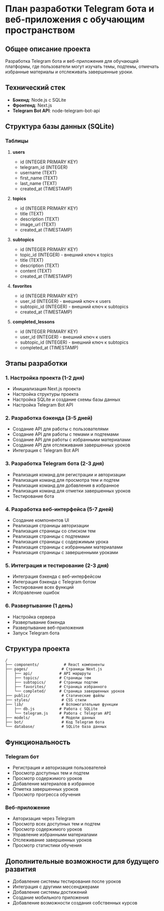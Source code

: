 # План разработки Telegram бота и веб-приложения с обучающим пространством

## Общее описание проекта
Разработка Telegram бота и веб-приложения для обучающей платформы, где пользователи могут изучать темы, подтемы, отмечать избранные материалы и отслеживать завершенные уроки.

## Технический стек
- **Бэкенд**: Node.js с SQLite
- **Фронтенд**: Next.js
- **Telegram Bot API**: node-telegram-bot-api

## Структура базы данных (SQLite)

### Таблицы

1. **users**
   - id (INTEGER PRIMARY KEY)
   - telegram_id (INTEGER)
   - username (TEXT)
   - first_name (TEXT)
   - last_name (TEXT)
   - created_at (TIMESTAMP)

2. **topics**
   - id (INTEGER PRIMARY KEY)
   - title (TEXT)
   - description (TEXT)
   - image_url (TEXT)
   - created_at (TIMESTAMP)

3. **subtopics**
   - id (INTEGER PRIMARY KEY)
   - topic_id (INTEGER) - внешний ключ к topics
   - title (TEXT)
   - description (TEXT)
   - content (TEXT)
   - created_at (TIMESTAMP)

4. **favorites**
   - id (INTEGER PRIMARY KEY)
   - user_id (INTEGER) - внешний ключ к users
   - subtopic_id (INTEGER) - внешний ключ к subtopics
   - created_at (TIMESTAMP)

5. **completed_lessons**
   - id (INTEGER PRIMARY KEY)
   - user_id (INTEGER) - внешний ключ к users
   - subtopic_id (INTEGER) - внешний ключ к subtopics
   - completed_at (TIMESTAMP)

## Этапы разработки

### 1. Настройка проекта (1-2 дня)
- Инициализация Next.js проекта
- Настройка структуры проекта
- Настройка SQLite и создание схемы базы данных
- Настройка Telegram Bot API

### 2. Разработка бэкенда (3-5 дней)
- Создание API для работы с пользователями
- Создание API для работы с темами и подтемами
- Создание API для работы с избранными материалами
- Создание API для отслеживания завершенных уроков
- Интеграция с Telegram Bot API

### 3. Разработка Telegram бота (2-3 дня)
- Реализация команд для регистрации и авторизации
- Реализация команд для просмотра тем и подтем
- Реализация команд для добавления в избранное
- Реализация команд для отметки завершенных уроков
- Тестирование бота

### 4. Разработка веб-интерфейса (5-7 дней)
- Создание компонентов UI
- Реализация страницы авторизации
- Реализация страницы со списком тем
- Реализация страницы с подтемами
- Реализация страницы с содержимым урока
- Реализация страницы с избранными материалами
- Реализация страницы с завершенными уроками

### 5. Интеграция и тестирование (2-3 дня)
- Интеграция бэкенда с веб-интерфейсом
- Интеграция бэкенда с Telegram ботом
- Тестирование всех функций
- Исправление ошибок

### 6. Развертывание (1 день)
- Настройка сервера
- Развертывание бэкенда
- Развертывание веб-приложения
- Запуск Telegram бота

## Структура проекта

```
/
├── components/           # React компоненты
├── pages/               # Страницы Next.js
│   ├── api/            # API маршруты
│   ├── topics/         # Страницы тем
│   ├── subtopics/      # Страницы подтем
│   ├── favorites/      # Страница избранного
│   └── completed/      # Страница завершенных уроков
├── public/              # Статические файлы
├── styles/              # CSS стили
├── lib/                 # Вспомогательные функции
│   ├── db.js           # Работа с SQLite
│   └── telegram.js     # Работа с Telegram API
├── models/              # Модели данных
├── bot/                 # Код Telegram бота
└── database/            # SQLite база данных
```

## Функциональность

### Telegram бот
- Регистрация и авторизация пользователей
- Просмотр доступных тем и подтем
- Просмотр содержимого уроков
- Добавление материалов в избранное
- Отметка завершенных уроков
- Просмотр прогресса обучения

### Веб-приложение
- Авторизация через Telegram
- Просмотр всех доступных тем и подтем
- Просмотр содержимого уроков
- Управление избранными материалами
- Отслеживание завершенных уроков
- Просмотр статистики обучения

## Дополнительные возможности для будущего развития

- Добавление системы тестирования после уроков
- Интеграция с другими мессенджерами
- Добавление системы достижений
- Создание мобильного приложения
- Добавление возможности создания собственных курсов